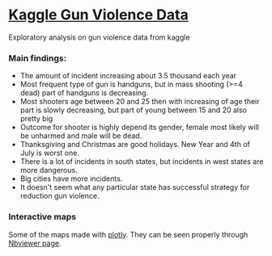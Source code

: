 # [Kaggle Gun Violence Data](https://www.kaggle.com/jameslko/gun-violence-data)
Exploratory analysis on gun violence data from kaggle
### Main findings:
* The amount of incident increasing about 3.5 thousand each year
* Most frequent type of gun is handguns, but in mass shooting (>=4 dead) part of handguns is decreasing.
* Most shooters age between 20 and 25 then with increasing of age their part is slowly decreasing, but part of young between 15 and 20 also pretty big
* Outcome for shooter is highly depend its gender, female most likely will be unharmed and male will be dead.
* Thanksgiving and Christmas are good holidays. New Year and 4th of July is worst one.
* There is a lot of incidents in south states, but incidents in west states are more dangerous.
* Big cities have more incidents.
* It doesn't seem what any particular state has successful strategy for reduction gun violence.

### Interactive maps
Some of the maps made with [plotly](https://plot.ly/). They can be seen properly through [Nbviewer page](http://nbviewer.jupyter.org/github/belkasanek/kaggle_gun_violence_data/blob/master/gun_violence_eda.ipynb).
